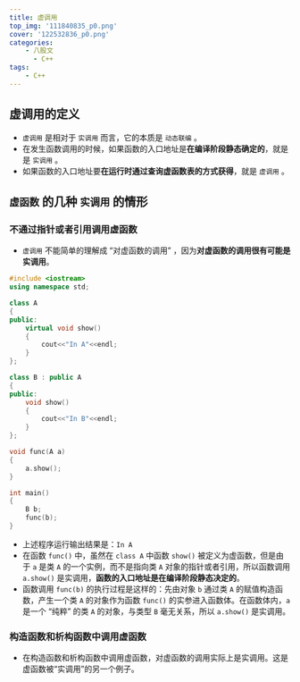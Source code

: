 ```yaml
---
title: 虚调用
top_img: '111840835_p0.png'
cover: '122532836_p0.png'
categories: 
    - 八股文
      - C++
tags: 
    - C++
---
```


## 虚调用的定义

* `虚调用` 是相对于 `实调用` 而言，它的本质是 `动态联编` 。
* 在发生函数调用的时候，如果函数的入口地址是**在编译阶段静态确定的**，就是是 `实调用` 。
* 如果函数的入口地址要**在运行时通过查询虚函数表的方式获得**，就是 `虚调用` 。

## `虚函数` 的几种 `实调用` 的情形

### 不通过指针或者引用调用虚函数

* `虚调用` 不能简单的理解成 “对虚函数的调用” ，因为**对虚函数的调用很有可能是实调用**。

``` CPP
#include <iostream>
using namespace std;

class A 
{
public:
    virtual void show() 
    {
        cout<<"In A"<<endl;
    }
};

class B : public A 
{
public:
    void show() 
    {
        cout<<"In B"<<endl;
    }
};

void func(A a) 
{
    a.show();
}

int main() 
{
    B b;
    func(b);
}
```

* 上述程序运行输出结果是：`In A`
* 在函数 `func()` 中，虽然在 `class A` 中函数 `show()` 被定义为虚函数，但是由于 `a` 是类 `A` 的一个实例，而不是指向类 `A` 对象的指针或者引用，所以函数调用 `a.show()` 是实调用，**函数的入口地址是在编译阶段静态决定的**。
* 函数调用 `func(b)` 的执行过程是这样的：先由对象 `b` 通过类 `A` 的赋值构造函数，产生一个类 `A` 的对象作为函数 `func()` 的实参进入函数体。在函数体内，`a` 是一个 “纯粹” 的类 `A` 的对象，与类型 `B` 毫无关系，所以 `a.show()` 是实调用。

### 构造函数和析构函数中调用虚函数

* 在构造函数和析构函数中调用虚函数，对虚函数的调用实际上是实调用。这是虚函数被“实调用”的另一个例子。
